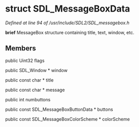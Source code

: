 # struct SDL_MessageBoxData

*Defined at line 94 of /usr/include/SDL2/SDL_messagebox.h*



**brief** MessageBox structure containing title, text, window, etc.



## Members

public Uint32 flags

public SDL_Window * window

public const char * title

public const char * message

public int numbuttons

public const SDL_MessageBoxButtonData * buttons

public const SDL_MessageBoxColorScheme * colorScheme



